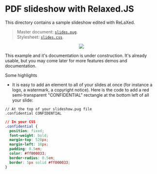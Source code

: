 # PDF slideshow with Relaxed.JS

This directory contains a sample slideshow edited with ReLaXed.

> Master document: [``slides.pug``](https://github.com/RelaxedJS/ReLaXed-examples/blob/master/examples/slides/slides.pug). <br/>
Stylesheet: [``slides.css``](https://github.com/RelaxedJS/ReLaXed-examples/blob/master/examples/slides/slides.css).

<p align=center><img src="https://github.com/RelaxedJS/ReLaXed-examples/raw/master/examples/slides/slides_screenshot.png"/></p>

This example and it's documentation is under construction. It's already usable, but you may come later for more features demos and documentation.


Some highlights

- It is easy to add an element to all of your slides at once (for instance a logo, a watermark, a copyright notice). Here is the code to add a red semi-transparent "CONFIDENTIAL" rectangle at the bottom left of all your slide:

```pug
// At the top of your slideshow.pug file
.confidential CONFIDENTIAL
```

```css
// In your CSS
.confidential {
  position: fixed;
  font-weight: bold;
  margin-top: 520px;
  margin-left: 10px;
  padding: 0.5em;
  color: #ff000033;
  border-radius: 0.5em;
  border: 5px solid #ff000033;
}
```
